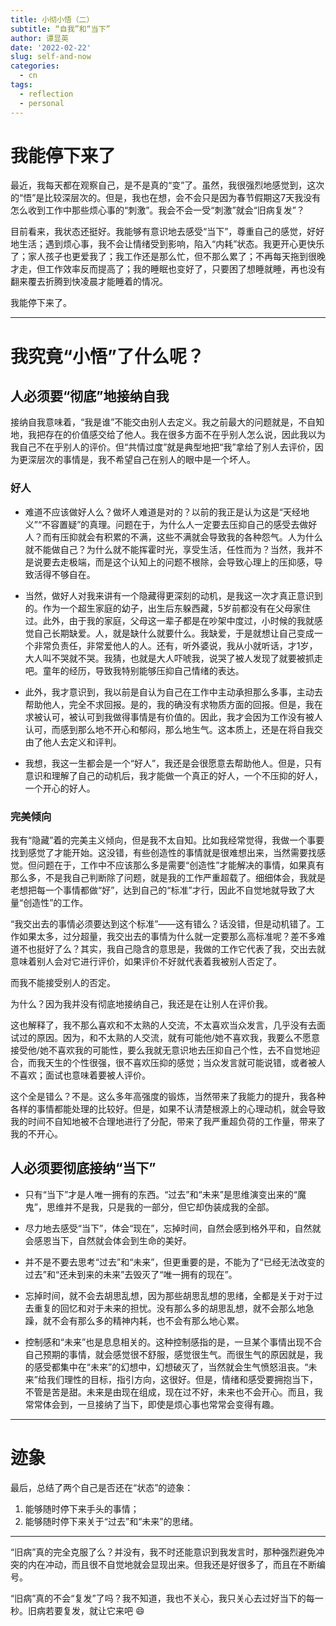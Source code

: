 ```yaml
---
title: 小彻小悟（二）
subtitle: “自我”和“当下”
author: 谭显英
date: '2022-02-22'
slug: self-and-now
categories:
  - cn
tags:
  - reflection
  - personal
---
```


# 我能停下来了

最近，我每天都在观察自己，是不是真的“变”了。虽然，我很强烈地感觉到，这次的“悟”是比较深层次的。但是，我也在想，会不会只是因为春节假期这7天我没有怎么收到工作中那些烦心事的“刺激”。我会不会一受“刺激”就会“旧病复发”？

目前看来，我状态还挺好。我能够有意识地去感受“当下”，尊重自己的感觉，好好地生活；遇到烦心事，我不会让情绪受到影响，陷入“内耗”状态。我更开心更快乐了；家人孩子也更爱我了；我工作还是那么忙，但不那么累了；不再每天拖到很晚才走，但工作效率反而提高了；我的睡眠也变好了，只要困了想睡就睡，再也没有翻来覆去折腾到快凌晨才能睡着的情况。

我能停下来了。

---

# 我究竟“小悟”了什么呢？



## 人必须要“彻底”地接纳自我


接纳自我意味着，“我是谁”不能交由别人去定义。我之前最大的问题就是，不自知地，我把存在的价值感交给了他人。我在很多方面不在乎别人怎么说，因此我以为我自己不在乎别人的评价。但“共情过度”就是典型地把“我”拿给了别人去评价，因为更深层次的事情是，我不希望自己在别人的眼中是一个坏人。

### 好人

- 难道不应该做好人么？做坏人难道是对的？以前的我正是认为这是“天经地义”“不容置疑”的真理。问题在于，为什么人一定要去压抑自己的感受去做好人？而有压抑就会有积累的不满，这些不满就会导致我的各种怨气。人为什么就不能做自己？为什么就不能挥霍时光，享受生活，任性而为？当然，我并不是说要去走极端，而是这个认知上的问题不根除，会导致心理上的压抑感，导致活得不够自在。

- 当然，做好人对我来讲有一个隐藏得更深刻的动机，是我这一次才真正意识到的。作为一个超生家庭的幼子，出生后东躲西藏，5岁前都没有在父母家住过。此外，由于我的家庭，父母这一辈子都是在吵架中度过，小时候的我就感觉自己长期缺爱。人，就是缺什么就要什么。我缺爱，于是就想让自己变成一个非常负责任，非常爱他人的人。还有，听外婆说，我从小就听话，才1岁，大人叫不哭就不哭。我猜，也就是大人吓唬我，说哭了被人发现了就要被抓走吧。童年的经历，导致我特别能够压抑自己情绪的表达。

- 此外，我才意识到，我以前是自认为自己在工作中主动承担那么多事，主动去帮助他人，完全不求回报。是的，我的确没有求物质方面的回报。但是，我在求被认可，被认可到我做得事情是有价值的。因此，我才会因为工作没有被人认可，而感到那么地不开心和郁闷，那么地生气。这本质上，还是在将自我交由了他人去定义和评判。

- 我想，我这一生都会是一个“好人”，我还是会很愿意去帮助他人。但是，只有意识和理解了自己的动机后，我才能做一个真正的好人，一个不压抑的好人，一个开心的好人。

### 完美倾向

我有“隐藏”着的完美主义倾向，但是我不太自知。比如我经常觉得，我做一个事要找到感觉了才能开始。这没错，有些创造性的事情就是很难想出来，当然需要找感觉。但问题在于，工作中不应该那么多是需要“创造性”才能解决的事情，如果真有那么多，不是我自己判断除了问题，就是我的工作严重超载了。细细体会，我就是老想把每一个事情都做“好”，达到自己的“标准”才行，因此不自觉地就导致了大量“创造性”的工作。

“我交出去的事情必须要达到这个标准”——这有错么？话没错，但是动机错了。工作如果太多，过分超量，我交出去的事情为什么就一定要那么高标准呢？差不多难道不也挺好了么？其实，我自己隐含的意思是，我做的工作它代表了我，交出去就意味着别人会对它进行评价，如果评价不好就代表着我被别人否定了。

而我不能接受别人的否定。

为什么？因为我并没有彻底地接纳自己，我还是在让别人在评价我。

这也解释了，我不那么喜欢和不太熟的人交流，不太喜欢当众发言，几乎没有去面试过的原因。因为，和不太熟的人交流，就有可能他/她不喜欢我，我要么不愿意接受他/她不喜欢我的可能性，要么我就无意识地去压抑自己个性，去不自觉地迎合，而我天生的个性很强，很不喜欢压抑的感觉；当众发言就可能说错，或者被人不喜欢；面试也意味着要被人评价。

这个全是错么？不是。这么多年高强度的锻炼，当然带来了我能力的提升，我各种各样的事情都能处理的比较好。但是，如果不认清楚根源上的心理动机，就会导致我的时间不自知地被不合理地进行了分配，带来了我严重超负荷的工作量，带来了我的不开心。

## 人必须要彻底接纳“当下”

- 只有“当下”才是人唯一拥有的东西。“过去”和“未来”是思维演变出来的“魔鬼”，思维并不是我，只是我的一部分，但它却伪装成我的全部。

- 尽力地去感受“当下”，体会“现在”，忘掉时间，自然会感到格外平和，自然就会感恩当下，自然就会体会到生命的美好。   

- 并不是不要去思考“过去”和“未来”，但更重要的是，不能为了“已经无法改变的过去”和“还未到来的未来”去毁灭了“唯一拥有的现在”。

- 忘掉时间，就不会去胡思乱想，因为那些胡思乱想的思绪，全都是关于对于过去重复的回忆和对于未来的担忧。没有那么多的胡思乱想，就不会那么地急躁，就不会有那么多的精神内耗，也不会有那么地心累。
    
- 控制感和“未来”也是息息相关的。这种控制感指的是，一旦某个事情出现不合自己预期的事情，就会感觉很不舒服，感觉很生气。而很生气的原因就是，我的感受都集中在“未来”的幻想中，幻想破灭了，当然就会生气愤怒沮丧。“未来”给我们理性的目标，指引方向，这很好。但是，情绪和感受要拥抱当下，不管是苦是甜。未来是由现在组成，现在过不好，未来也不会开心。而且，我常常体会到，一旦接纳了当下，即使是烦心事也常常会变得有趣。

---

# 迹象

最后，总结了两个自己是否还在“状态”的迹象：

1. 能够随时停下来手头的事情；
2. 能够随时停下来关于“过去”和“未来”的思绪。

---

“旧病”真的完全克服了么？并没有，我不时还能意识到我发言时，那种强烈避免冲突的内在冲动，而且很不自觉地就会显现出来。但我还是好很多了，而且在不断编号。

“旧病”真的不会“复发”了吗？我不知道，我也不关心，我只关心去过好当下的每一秒。旧病若要复发，就让它来吧 :smile:

